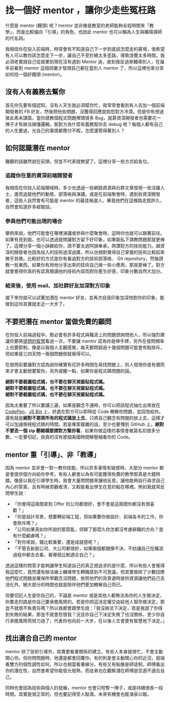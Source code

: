 # 找一個好 mentor ，讓你少走些冤枉路

什麼是 mentor \(饅頭\) 呢？mentor 並非像是教室的老師能夠全程時間來「教學」，而是比較偏向「引導」的角色，也因此 mentor 也可以稱為人生與職場導師的代名詞。

我相信你在投入前端時，時常會有不知道自己下一步到底該怎麼走的窘境，很希望有人可以教你該怎麼走下一步，讓自己不至於繞太多歪路，導致浪費太多時間。我必須老實說自己從就業到現在沒有遇到 Mentor 過，直到我反過來輔導別人，在幾年前看到 mentor 這個詞彙才發現自己都在當別人 mentor 了，所以這裡也來分享如何找一個好饅頭 \(mentor\)。

## 沒有人有義務去幫你

首先你先要有個認知，沒有人天生就必須幫你忙，我常常會看到有人去加一個前端開發者的 FB 好友，然後問他些問題，沒獲得回應就抱怨對方冷漠。但是你有想過彼此素未謀面，當你請教個程式問題裡頭很多 Bug，就算資深開發者也需要花一陣子才有辦法搞懂邏輯，那對方為什麼有義務幫你去 debug 呢？每個人都有自己的人生要過，光自己的事情都應付不暇，怎麼還管得著別人？

## 如何認識潛在 mentor

難聽的話雖然說在前頭，但並不代表就無望了。這裡分享一些方式給各位。

### 追蹤你在意的資深前端開發者

我相信在你投入前端領域時，多少也透過一些網路資源與社群文章發現一些活躍人士，進而追蹤他們的動態、部落格與演講。或是在前端聚會時，遇到些資深開發者，這些人自然會有可能是 mentor 的最佳候選人，畢竟他們在這條路走跳許久，自然會知道許多經驗談。

### 參與他們可能出現的場合

舉例來說，他們可能會在哪裡演講或參與什麼聚會時，這時你也就可以跟著前往。如果有見到面，也可以透過提問讓對方留下好印象，如果能私下請教問題那就更棒了。這裡分享一個小訣竅給你，請不要太過阿諛奉承，誇讚對方的技術能力。越資深的開發者也因為投入的技術過深過廣，所以也相對覺得自己掌握的技術比較起來微乎其微。比較好的方式是你有看過對方的技術部落格、 Git repository，然後請教一些東西，如果你有用他分享出來的技術自己做一些小應用，那就更棒了。對方就會覺得你真的有認真閱讀他的技術內容而對你產生好感，印象分數自然大加分。

### 結束後，使用 mail、加社群好友加深對方印象

接下來你就可以試著加潛在 mentor 好友，並再次自我印象加深他對你的印象，能做到這你其實就走近一大步了。

## 不要把潛在 mentor 當做免費的顧問

在你投入前端過程中，勢必會有許多程式與職涯上的問題想詢問他人，所以強烈建議你要將[提問的智慧](https://github.com/ryanhanwu/How-To-Ask-Questions-The-Smart-Way#在提問之前)看過一次，不要讓 mentor 認為你是伸手牌，另外在發問頻率上也要節制，像是以我個人主觀感覺，每天都問超過十幾個問題可能會有點排斥，但如果是三四天問一兩個問題倒就覺得可以。

在發問前要讓對方認為說你確實有花許多時間在尋找問題上，別人發現你是有備而來才會主動想要幫你。另外提醒一點，如果你是程式碼問題的話。

**絕對不要截圖程式碼，也不要在聊天視窗貼程式碼。  
絕對不要截圖程式碼，也不要在聊天視窗貼程式碼。  
絕對不要截圖程式碼，也不要在聊天視窗貼程式碼。**

因為太重要了所以要講三遍，如果是觀念不通時，你可以把該程式抽化出來放在 [CodePen](https://codepen.io/)、[JS Bin](https://jsbin.com/) 上，好處在對方可以即時從 Code 瞭解你問題，並回改給你。還有就是**絕對不要將所有的程式碼放上去**，只將自己觀念有問題的放上去，這樣才可以加速檢視程式碼的時間。若是專案複雜的話，至少也要傳到 GitHub 上，**絕對不要丟一個 zip 壓縮檔要請對方幫你看**，如果你做這樣的事情會被莫名扣很多分數，一定要切記，說真的沒有那個美國時間解壓縮看你的 Code。

## mentor 重「引導」、非「教導」

因為 mentor 並非會一對一教你技能，所以許多事情有疑惑時，大部分 mentor 都是會提供個方向給你參考。有些人都會以為有可能獲得免費的教學那真是大錯特錯。像是以我在引導學生時，我會大量問問題來讓他反思，讓他能夠自行尋求自己內心的答案，且有時候旁觀者清，又較能看出學生在意的點在哪裡。例如我就常反問學生說：

* 「你覺得這兩間拿到 Offer 的公司都很好，會不會是這兩間你都沒有很喜歡？」
* 「你是設計背景，想要轉前端工程，但如果要你做設計、前端各半的工作，你會排斥嗎？」
* 「公司如果真如你所說的那麼亂，但聊了那麼久你怎都沒考慮辭職的方向？是有什麼顧慮嗎？」
* 「對你來說，錢比較重要，還是成就感呢？」
* 「不管去新創公司、大公司都很好，如果兩個都猶豫不決，不妨讓自己在職涯過程中都去去看，看哪個比較適合自己？」

透過這樣的問答才能夠讓學生知道自己的真正想追求的是什麼，所以有些人會覺得我這麼忙，竟然還有辦法線上輔導學生轉職感到不可思議，但其實我除了少數回應他們程式問題並確保所學觀念沒問題，依照他們的背景適時提供資源讓他們自己去消化外，絕大部分的時間也就是陪伴他們更加瞭解自己而已。

但要切記人生是你自己的，不論是 mentor 或是其他人都無法為你的人生做決定，你要走的路是你自己要承擔風險的。若是你把這決定權交由給他人幫你做決定，那豈不就很不負責任嗎？所以我都會跟學生說：「我沒辦法下決定，若是我說了你得到失敗的結果，那豈不就會怨恨我？況且你自己下決定失敗了也沒關係，至少你自行承擔風險而努力過了，代表你也向前一大步，在以後人生會更有智慧地下決定。」

## 找出適合自己的 mentor

mentor 除了技術引導外，其實更看重關係的建立。有些人本身就很忙，不會主動關心你。但你問問題時，他還是都會回覆你。有的則是會主動關心你的近況，就端看雙方的個性調性如何，所以也相當看重緣分。有些又有點像是師徒制，師傅看出你的潛在性，自然會希望你能發光發熱，而徒弟也在觀察潛在師傅是否適不適合自己。

同時也會因為技術與個人的發展，mentor 也會只短暫一陣子，或是持續很長一段時間，其實是很正常的，但也要記得受人點滴，未來有機會也能湧泉以報。

